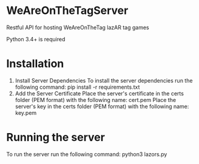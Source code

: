 # WeAreOnTheTagServer
Restful API for hosting WeAreOnTheTag lazAR tag games

Python 3.4+ is required

# Installation
1. Install Server Dependencies
  To install the server dependencies run the following command:
    pip install -r requirements.txt
2. Add the Server Certificate
  Place the server's certificate in the certs folder (PEM format) with the following name:
  cert.pem
  Place the server's key in the certs folder (PEM format) with the following name:
  key.pem
  
# Running the server 
  To run the server run the following command:
    python3 lazors.py
